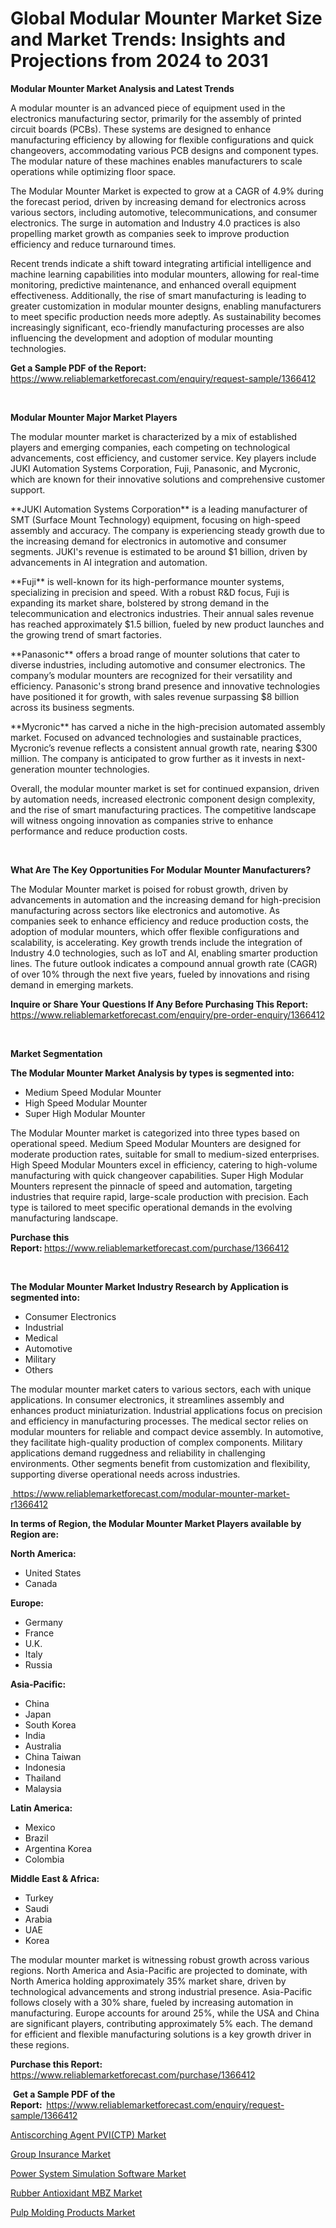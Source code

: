 <p><h1>Global Modular Mounter Market Size and Market Trends: Insights and Projections from 2024 to 2031</h1></p><p><strong>Modular Mounter Market Analysis and Latest Trends</strong></p>
<p><p>A modular mounter is an advanced piece of equipment used in the electronics manufacturing sector, primarily for the assembly of printed circuit boards (PCBs). These systems are designed to enhance manufacturing efficiency by allowing for flexible configurations and quick changeovers, accommodating various PCB designs and component types. The modular nature of these machines enables manufacturers to scale operations while optimizing floor space.</p><p>The Modular Mounter Market is expected to grow at a CAGR of 4.9% during the forecast period, driven by increasing demand for electronics across various sectors, including automotive, telecommunications, and consumer electronics. The surge in automation and Industry 4.0 practices is also propelling market growth as companies seek to improve production efficiency and reduce turnaround times.</p><p>Recent trends indicate a shift toward integrating artificial intelligence and machine learning capabilities into modular mounters, allowing for real-time monitoring, predictive maintenance, and enhanced overall equipment effectiveness. Additionally, the rise of smart manufacturing is leading to greater customization in modular mounter designs, enabling manufacturers to meet specific production needs more adeptly. As sustainability becomes increasingly significant, eco-friendly manufacturing processes are also influencing the development and adoption of modular mounting technologies.</p></p>
<p><strong>Get a Sample PDF of the Report:&nbsp;</strong> <a href="https://www.reliablemarketforecast.com/enquiry/request-sample/1366412">https://www.reliablemarketforecast.com/enquiry/request-sample/1366412</a></p>
<p>&nbsp;</p>
<p><strong>Modular Mounter Major Market Players</strong></p>
<p><p>The modular mounter market is characterized by a mix of established players and emerging companies, each competing on technological advancements, cost efficiency, and customer service. Key players include JUKI Automation Systems Corporation, Fuji, Panasonic, and Mycronic, which are known for their innovative solutions and comprehensive customer support.</p><p>**JUKI Automation Systems Corporation** is a leading manufacturer of SMT (Surface Mount Technology) equipment, focusing on high-speed assembly and accuracy. The company is experiencing steady growth due to the increasing demand for electronics in automotive and consumer segments. JUKI's revenue is estimated to be around $1 billion, driven by advancements in AI integration and automation.</p><p>**Fuji** is well-known for its high-performance mounter systems, specializing in precision and speed. With a robust R&D focus, Fuji is expanding its market share, bolstered by strong demand in the telecommunication and electronics industries. Their annual sales revenue has reached approximately $1.5 billion, fueled by new product launches and the growing trend of smart factories.</p><p>**Panasonic** offers a broad range of mounter solutions that cater to diverse industries, including automotive and consumer electronics. The company’s modular mounters are recognized for their versatility and efficiency. Panasonic's strong brand presence and innovative technologies have positioned it for growth, with sales revenue surpassing $8 billion across its business segments.</p><p>**Mycronic** has carved a niche in the high-precision automated assembly market. Focused on advanced technologies and sustainable practices, Mycronic’s revenue reflects a consistent annual growth rate, nearing $300 million. The company is anticipated to grow further as it invests in next-generation mounter technologies.</p><p>Overall, the modular mounter market is set for continued expansion, driven by automation needs, increased electronic component design complexity, and the rise of smart manufacturing practices. The competitive landscape will witness ongoing innovation as companies strive to enhance performance and reduce production costs.</p></p>
<p>&nbsp;</p>
<p><strong>What Are The Key Opportunities For Modular Mounter Manufacturers?</strong></p>
<p><p>The Modular Mounter market is poised for robust growth, driven by advancements in automation and the increasing demand for high-precision manufacturing across sectors like electronics and automotive. As companies seek to enhance efficiency and reduce production costs, the adoption of modular mounters, which offer flexible configurations and scalability, is accelerating. Key growth trends include the integration of Industry 4.0 technologies, such as IoT and AI, enabling smarter production lines. The future outlook indicates a compound annual growth rate (CAGR) of over 10% through the next five years, fueled by innovations and rising demand in emerging markets.</p></p>
<p><strong>Inquire or Share Your Questions If Any Before Purchasing This Report:</strong> <a href="https://www.reliablemarketforecast.com/enquiry/pre-order-enquiry/1366412">https://www.reliablemarketforecast.com/enquiry/pre-order-enquiry/1366412</a></p>
<p>&nbsp;</p>
<p><strong>Market Segmentation</strong></p>
<p><strong>The Modular Mounter Market Analysis by types is segmented into:</strong></p>
<p><ul><li>Medium Speed Modular Mounter</li><li>High Speed Modular Mounter</li><li>Super High Modular Mounter</li></ul></p>
<p><p>The Modular Mounter market is categorized into three types based on operational speed. Medium Speed Modular Mounters are designed for moderate production rates, suitable for small to medium-sized enterprises. High Speed Modular Mounters excel in efficiency, catering to high-volume manufacturing with quick changeover capabilities. Super High Modular Mounters represent the pinnacle of speed and automation, targeting industries that require rapid, large-scale production with precision. Each type is tailored to meet specific operational demands in the evolving manufacturing landscape.</p></p>
<p><strong>Purchase this Report:&nbsp;</strong><a href="https://www.reliablemarketforecast.com/purchase/1366412">https://www.reliablemarketforecast.com/purchase/1366412</a></p>
<p>&nbsp;</p>
<p><strong>The Modular Mounter Market Industry Research by Application is segmented into:</strong></p>
<p><ul><li>Consumer Electronics</li><li>Industrial</li><li>Medical</li><li>Automotive</li><li>Military</li><li>Others</li></ul></p>
<p><p>The modular mounter market caters to various sectors, each with unique applications. In consumer electronics, it streamlines assembly and enhances product miniaturization. Industrial applications focus on precision and efficiency in manufacturing processes. The medical sector relies on modular mounters for reliable and compact device assembly. In automotive, they facilitate high-quality production of complex components. Military applications demand ruggedness and reliability in challenging environments. Other segments benefit from customization and flexibility, supporting diverse operational needs across industries.</p></p>
<p><a href="https://www.reliablemarketforecast.com/modular-mounter-market-r1366412">&nbsp;https://www.reliablemarketforecast.com/modular-mounter-market-r1366412</a></p>
<p><strong>In terms of Region, the Modular Mounter Market Players available by Region are:</strong></p>
<p>
    <p> <strong> North America: </strong>
        <ul>
            <li>United States</li>
            <li>Canada</li>
        </ul>
        </p> 
    <p> <strong> Europe: </strong>
        <ul>
            <li>Germany</li>
            <li>France</li>
            <li>U.K.</li>
            <li>Italy</li>
            <li>Russia</li>
        </ul>
        </p> 
    <p> <strong> Asia-Pacific: </strong>
        <ul>
            <li>China</li>
            <li>Japan</li>
            <li>South Korea</li>
            <li>India</li>
            <li>Australia</li>
            <li>China Taiwan</li>
            <li>Indonesia</li>
            <li>Thailand</li>
            <li>Malaysia</li>
        </ul>
        </p> 
    <p> <strong> Latin America: </strong>
        <ul>
            <li>Mexico</li>
            <li>Brazil</li>
            <li>Argentina Korea</li>
            <li>Colombia</li>
        </ul>
        </p> 
    <p> <strong> Middle East & Africa: </strong>
        <ul>
            <li>Turkey</li>
            <li>Saudi</li>
            <li>Arabia</li>
            <li>UAE</li>
            <li>Korea</li>
        </ul>
    </p>
    </p>
<p><p>The modular mounter market is witnessing robust growth across various regions. North America and Asia-Pacific are projected to dominate, with North America holding approximately 35% market share, driven by technological advancements and strong industrial presence. Asia-Pacific follows closely with a 30% share, fueled by increasing automation in manufacturing. Europe accounts for around 25%, while the USA and China are significant players, contributing approximately 5% each. The demand for efficient and flexible manufacturing solutions is a key growth driver in these regions.</p></p>
<p><strong>Purchase this Report: </strong><a href="https://www.reliablemarketforecast.com/purchase/1366412">https://www.reliablemarketforecast.com/purchase/1366412</a></p>
<p>&nbsp;<strong>Get a Sample PDF of the Report:&nbsp;&nbsp;</strong><a href="https://www.reliablemarketforecast.com/enquiry/request-sample/1366412">https://www.reliablemarketforecast.com/enquiry/request-sample/1366412</a></p>
<p><strong></strong></p>
<p><p><a href="https://issuu.com/reportprime-2/docs/antiscorching-agent-pvictp-market-s_17b6fe81b78ecd">Antiscorching Agent PVI(CTP) Market</a></p><p><a href="https://www.linkedin.com/pulse/what-influencing-future-group-insurance-market-insights-growth-hgmoe?trackingId=VhebJT2dSYi5NAF2%2B49ijQ%3D%3D">Group Insurance Market</a></p><p><a href="https://www.linkedin.com/pulse/global-power-system-simulation-software-market-status-2024--o6f4f?trackingId=k0BPIGEmR8qacJgYoxt5Dg%3D%3D">Power System Simulation Software Market</a></p><p><a href="https://issuu.com/reportprime-2/docs/rubber-antioxidant-mbz-market-size-_815f561dc22289">Rubber Antioxidant MBZ Market</a></p><p><a href="https://www.linkedin.com/pulse/strategic-market-insights-navigating-global-pulp-molding-d6sje?trackingId=GEjeDQLYTpGb9cTCryGZwA%3D%3D">Pulp Molding Products Market</a></p></p>